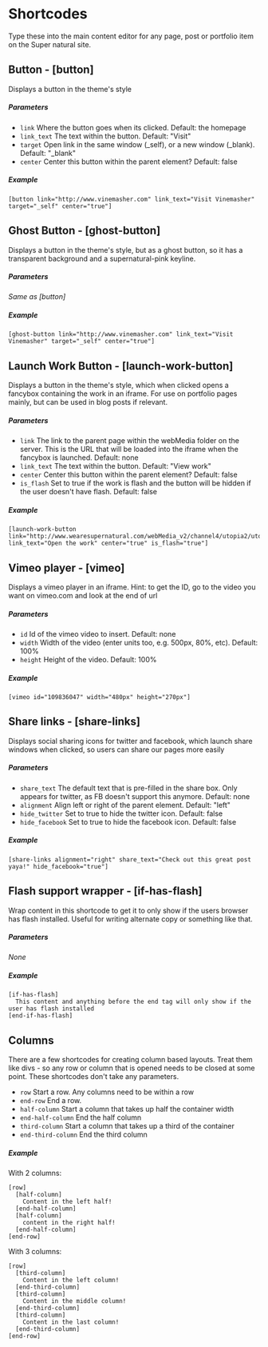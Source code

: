 # Shortcodes

 Type these into the main content editor for any page, post or portfolio item on the Super natural site.

## Button - [button]

Displays a button in the theme's style

##### Parameters

* `link` Where the button goes when its clicked. Default: the homepage
* `link_text` The text within the button. Default: "Visit"
* `target` Open link in the same window (\_self), or a new window (\_blank). Default: "\_blank"
* `center` Center this button within the parent element? Default: false

##### Example

    [button link="http://www.vinemasher.com" link_text="Visit Vinemasher" target="_self" center="true"]


## Ghost Button - [ghost-button]

Displays a button in the theme's style, but as a ghost button, so it has a transparent background and a supernatural-pink keyline.

##### Parameters

_Same as [button]_

##### Example

    [ghost-button link="http://www.vinemasher.com" link_text="Visit Vinemasher" target="_self" center="true"]


## Launch Work Button - [launch-work-button]

Displays a button in the theme's style, which when clicked opens a fancybox containing the work in an iframe. For use on portfolio pages mainly, but can be used in blog posts if relevant.

##### Parameters

* `link` The link to the parent page within the webMedia folder on the server. This is the URL that will be loaded into the iframe when the fancybox is launched. Default: none
* `link_text` The text within the button. Default: "View work"
* `center` Center this button within the parent element? Default: false
* `is_flash` Set to true if the work is flash and the button will be hidden if the user doesn't have flash. Default: false

##### Example

    [launch-work-button link="http://www.wearesupernatural.com/webMedia_v2/channel4/utopia2/utopia2Parent.html" link_text="Open the work" center="true" is_flash="true"]


## Vimeo player - [vimeo]

Displays a vimeo player in an iframe. Hint: to get the ID, go to the video you want on vimeo.com and look at the end of url

##### Parameters

* `id` Id of the vimeo video to insert. Default: none
* `width` Width of the video (enter units too, e.g. 500px, 80%, etc). Default: 100%
* `height` Height of the video. Default: 100%

##### Example

    [vimeo id="109836047" width="480px" height="270px"]


## Share links - [share-links]

Displays social sharing icons for twitter and facebook, which launch share windows when clicked, so users can share our pages more easily

##### Parameters

* `share_text` The default text that is pre-filled in the share box. Only appears for twitter, as FB doesn't support this anymore. Default: none
* `alignment` Align left or right of the parent element. Default: "left"
* `hide_twitter` Set to true to hide the twitter icon. Default: false
* `hide_facebook` Set to true to hide the facebook icon. Default: false

##### Example

    [share-links alignment="right" share_text="Check out this great post yaya!" hide_facebook="true"]


## Flash support wrapper - [if-has-flash]

Wrap content in this shortcode to get it to only show if the users browser has flash installed. Useful for writing alternate copy or something like that.

##### Parameters

_None_

##### Example

    [if-has-flash]
      This content and anything before the end tag will only show if the user has flash installed
    [end-if-has-flash]


## Columns

There are a few shortcodes for creating column based layouts. Treat them like divs - so any row or column that is opened needs to be closed at some point. These shortcodes don't take any parameters.

* `row` Start a row. Any columns need to be within a row
* `end-row` End a row.
* `half-column` Start a column that takes up half the container width
* `end-half-column` End the half column
* `third-column` Start a column that takes up a third of the container
* `end-third-column` End the third column

##### Example

With 2 columns:

    [row]
      [half-column]
        Content in the left half!
      [end-half-column]
      [half-column]
        content in the right half!
      [end-half-column]
    [end-row]

With 3 columns:

    [row]
      [third-column]
        Content in the left column!
      [end-third-column]
      [third-column]
        Content in the middle column!
      [end-third-column]
      [third-column]
        Content in the last column!
      [end-third-column]
    [end-row]
